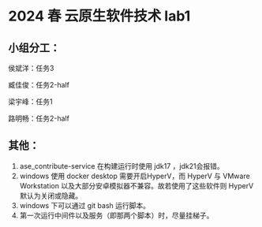 # 2024 春 云原生软件技术 lab1

## 小组分工：

侯斌洋：任务3

臧佳俊：任务2-half

梁宇峰：任务1

路明畅：任务2-half

## 其他：

1. ase_contribute-service 在构建运行时使用 jdk17 ，jdk21会报错。
2. windows 使用 docker desktop 需要开启HyperV，而 HyperV 与 VMware Workstation 以及大部分安卓模拟器不兼容。故若使用了这些软件则 HyperV 默认为关闭或隐藏。
3. windows 下可以通过 git bash 运行脚本。
4. 第一次运行中间件以及服务（即那两个脚本）时，尽量挂梯子。
